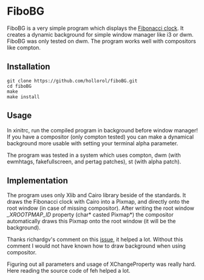 # FiboBG

FiboBG is a very simple program which displays the [Fibonacci clock](https://www.theguardian.com/science/alexs-adventures-in-numberland/2015/may/09/fibonacci-clock-can-you-tell-the-time-on-the-worlds-most-stylish-nerd-timepiece). It creates a dynamic background for simple window manager like i3 or dwm. FiboBG was only tested on dwm. The program works well with compositors like compton. 

## Installation

```{bash}
git clone https://github.com/hollorol/fiboBG.git 
cd fiboBG
make
make install
```

## Usage
In xinitrc, run the compiled program in background before window manager! If you have a compositor (only compton tested) you can make a dynamical background more usable with setting your terminal alpha parameter. 

The program was tested in a system which uses compton, dwm (with ewmhtags, fakefullscreen, and pertag patches), st (with alpha patch). 

## Implementation

The program uses only Xlib and Cairo library beside of the standards. It draws the Fibonacci clock with Cairo into a Pixmap, and directly onto the root window (in case of missing compositor). After writing the root window _\_XROOTPMAP\_ID_ property (char* casted Pixmap*) the compositor automatically draws this Pixmap onto the root window (it will be the background). 

Thanks richardgv's comment on this [issue](https://github.com/chjj/compton/issues/225), it helped a lot. Without this comment I would not have known how to draw background when using compositor.

Figuring out all parameters and usage of XChangeProperty was really hard. Here reading the source code of feh helped a lot. 


